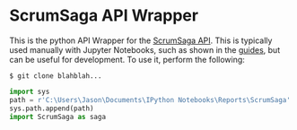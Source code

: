 # ScrumSaga API Wrapper
This is the python API Wrapper for the [ScrumSaga API](www.scrumsaga.com).  This is typically used manually with Jupyter Notebooks, such as shown in the [guides](https://github.com/IMTorgDemo/Reports), but can be useful for development.  To use it, perform the following:

`$ git clone blahblah...`

```python
import sys
path = r'C:\Users\Jason\Documents\IPython Notebooks\Reports\ScrumSaga'
sys.path.append(path)
import ScrumSaga as saga
```


